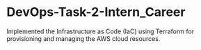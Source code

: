 # DevOps-Task-2-Intern_Career
Implemented the Infrastructure as Code (IaC) using Terraform for provisioning and managing the AWS cloud resources.
